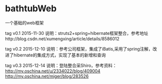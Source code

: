 # bathtubWeb
一个基础的web框架

tag v0.1 2015-11-30
说明：struts2+spring+hibernate框架整合，参考地址http://blog.csdn.net/xumengxing/article/details/8586012

tag v0.2 2015-12-10
说明：参考公司框架，集成了iBatis,采用了spring注解，改进了hibernate的集成方式，实现了基本的新增和查询

tag v0.3 2015-12-14
说明：登陆整合采Shiro，参考资料：http://my.oschina.net/u/2334022/blog/409004   http://my.oschina.net/miger/blog/283526
